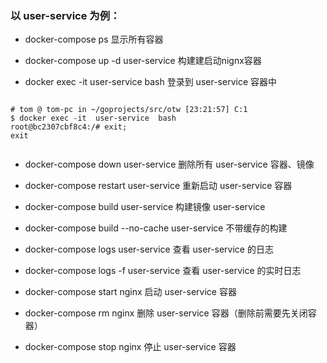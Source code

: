 
### 以 user-service 为例：

* docker-compose ps                                   显示所有容器

* docker-compose up -d user-service                     构建建启动nignx容器

* docker exec -it  user-service  bash           登录到 user-service 容器中
~~~

# tom @ tom-pc in ~/goprojects/src/otw [23:21:57] C:1
$ docker exec -it  user-service  bash
root@bc2307cbf8c4:/# exit;
exit


~~~

* docker-compose down   user-service              删除所有 user-service 容器、镜像

* docker-compose restart user-service                    重新启动 user-service  容器

* docker-compose build user-service                      构建镜像 user-service         

* docker-compose build --no-cache user-service     不带缓存的构建 

* docker-compose logs  user-service                      查看 user-service  的日志 

* docker-compose logs -f user-service                    查看 user-service  的实时日志

* docker-compose start nginx                    启动 user-service 容器

* docker-compose rm nginx                       删除 user-service 容器（删除前需要先关闭容器）

* docker-compose stop nginx                    停止 user-service 容器

